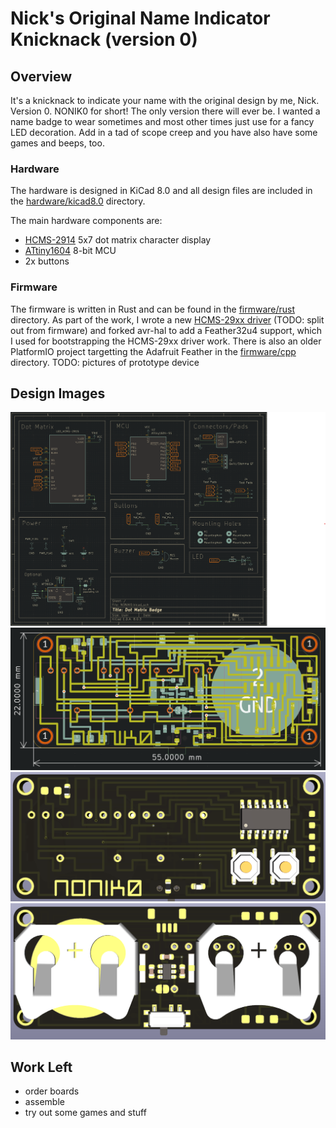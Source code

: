 # Nick's Original Name Indicator Knicknack (version 0)

## Overview
It's a knicknack to indicate your name with the original design by me, Nick. Version 0. NONIK0 for short! The only version there will ever be. I wanted a name badge to wear sometimes and most other times just use for a fancy LED decoration. Add in a tad of scope creep and you have also have some games and beeps, too.

### Hardware
The hardware is designed in KiCad 8.0 and all design files are included in the [hardware/kicad8.0](hardware/kicad8.0) directory.

The main hardware components are:
- [HCMS-2914](https://www.broadcom.com/products/leds-and-displays/smart-alphanumeric-displays/serial-interface/hcms-2914) 5x7 dot matrix character display
- [ATtiny1604](https://www.microchip.com/en-us/product/attiny1604) 8-bit MCU
- 2x buttons

### Firmware

The firmware is written in Rust and can be found in the [firmware/rust](firmware/rust) directory. As part of the work, I wrote a new [HCMS-29xx driver](https://github.com/nonik0/TODO) (TODO: split out from firmware) and forked avr-hal to add a Feather32u4 support, which I used for bootstrapping the HCMS-29xx driver work. There is also an older PlatformIO project targetting the Adafruit Feather in the [firmware/cpp](firmware/cpp) directory. TODO: pictures of prototype device

## Design Images

<p align="center" width="100%">
  <img src="https://github.com/nonik0/NONIK0/blob/main/hardware/images/schematic.png" />
  <img src="https://github.com/nonik0/NONIK0/blob/main/hardware/images/pcb_layout.png"/>
  <img src="https://github.com/nonik0/NONIK0/blob/main/hardware/images/render_front.png" />
  <img src="https://github.com/nonik0/NONIK0/blob/main/hardware/images/render_back.png" />
</p>

## Work Left
- order boards
- assemble
- try out some games and stuff


